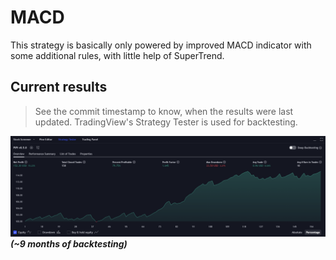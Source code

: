 # MACD

This strategy is basically only powered by improved MACD indicator with some additional rules, with little help of SuperTrend.

## Current results

> See the commit timestamp to know, when the results were last updated. TradingView's Strategy Tester is used for backtesting.

![img.png](img.png)
_**(~9 months of backtesting)**_
